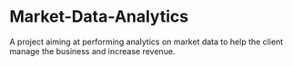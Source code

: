 # Market-Data-Analytics

A project aiming at performing analytics on market data to help the client manage the business and increase revenue.
